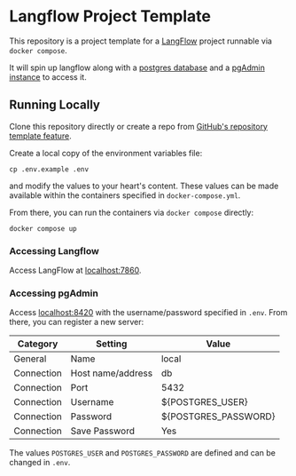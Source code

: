 # Langflow Project Template

This repository is a project template for a [LangFlow](https://www.langflow.org/) project runnable via `docker compose`.

It will spin up langflow along with a [postgres database](https://www.postgresql.org/) and a [pgAdmin instance](https://www.pgadmin.org/) to access it.

## Running Locally

Clone this repository directly or create a repo from [GitHub's repository template feature](https://docs.github.com/en/repositories/creating-and-managing-repositories/creating-a-repository-from-a-template).

Create a local copy of the environment variables file:

```
cp .env.example .env
```

and modify the values to your heart's content. These values can be made available within the containers specified in `docker-compose.yml`.

From there, you can run the containers via `docker compose` directly:

```
docker compose up
```

### Accessing Langflow

Access LangFlow at [localhost:7860](http://localhost:7860/).

### Accessing pgAdmin

Access [localhost:8420](http://localhost:8420/) with the username/password specified in `.env`. From there, you can register a new server:

| Category     | Setting           | Value                |
|--------------|-------------------|----------------------|
| General      | Name              | local                |
| Connection   | Host name/address | db                   |
| Connection   | Port              | 5432                 |
| Connection   | Username          | ${POSTGRES_USER}     |
| Connection   | Password          | ${POSTGRES_PASSWORD} |
| Connection   | Save Password     | Yes                  |

The values `POSTGRES_USER` and `POSTGRES_PASSWORD` are defined and can be changed in `.env`.
